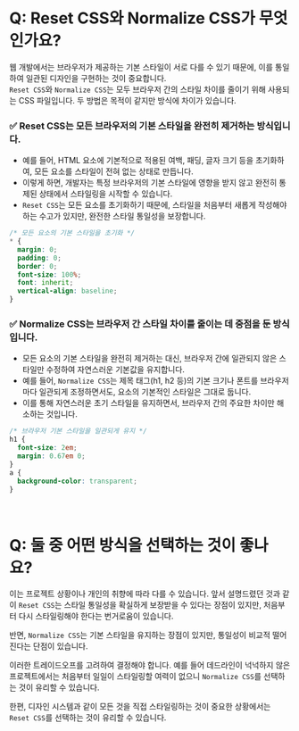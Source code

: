 # Q: Reset CSS와 Normalize CSS가 무엇인가요?

웹 개발에서는 브라우저가 제공하는 기본 스타일이 서로 다를 수 있기 때문에, 이를 통일하여 일관된 디자인을 구현하는 것이 중요합니다.   
`Reset CSS`와 `Normalize CSS`는 모두 브라우저 간의 스타일 차이를 줄이기 위해 사용되는 CSS 파일입니다. 두 방법은 목적이 같지만 방식에 차이가 있습니다.

### ✅ Reset CSS는 모든 브라우저의 기본 스타일을 완전히 제거하는 방식입니다. 
- 예를 들어, HTML 요소에 기본적으로 적용된 여백, 패딩, 글자 크기 등을 초기화하여, 모든 요소를 스타일이 전혀 없는 상태로 만듭니다.
- 이렇게 하면, 개발자는 특정 브라우저의 기본 스타일에 영향을 받지 않고 완전히 통제된 상태에서 스타일링을 시작할 수 있습니다.
- `Reset CSS`는 모든 요소를 초기화하기 때문에, 스타일을 처음부터 새롭게 작성해야 하는 수고가 있지만, 완전한 스타일 통일성을 보장합니다.

```css
/* 모든 요소의 기본 스타일을 초기화 */
* {
  margin: 0;
  padding: 0;
  border: 0;
  font-size: 100%;
  font: inherit;
  vertical-align: baseline;
}
```

### ✅ Normalize CSS는 브라우저 간 스타일 차이를 줄이는 데 중점을 둔 방식입니다. 
- 모든 요소의 기본 스타일을 완전히 제거하는 대신, 브라우저 간에 일관되지 않은 스타일만 수정하여 자연스러운 기본값을 유지합니다.
- 예를 들어, `Normalize CSS`는 제목 태그(h1, h2 등)의 기본 크기나 폰트를 브라우저마다 일관되게 조정하면서도, 요소의 기본적인 스타일은 그대로 둡니다.
- 이를 통해 자연스러운 초기 스타일을 유지하면서, 브라우저 간의 주요한 차이만 해소하는 것입니다.

```css
/* 브라우저 기본 스타일을 일관되게 유지 */
h1 {
  font-size: 2em;
  margin: 0.67em 0;
}
a {
  background-color: transparent;
}
```

<br/>

# Q: 둘 중 어떤 방식을 선택하는 것이 좋나요? 

이는 프로젝트 상황이나 개인의 취향에 따라 다를 수 있습니다. 앞서 설명드렸던 것과 같이 `Reset CSS`는 스타일 통일성을 확실하게 보장받을 수 있다는 장점이 있지만, 처음부터 다시 스타일링해야 한다는 번거로움이 있습니다. 

반면, `Normalize CSS`는 기본 스타일을 유지하는 장점이 있지만, 통일성이 비교적 떨어진다는 단점이 있습니다.

이러한 트레이드오프를 고려하여 결정해야 합니다. 예를 들어 데드라인이 넉넉하지 않은 프로젝트에서는 처음부터 일일이 스타일링할 여력이 없으니 `Normalize CSS`를 선택하는 것이 유리할 수 있습니다. 

한편, 디자인 시스템과 같이 모든 것을 직접 스타일링하는 것이 중요한 상황에서는 `Reset CSS`를 선택하는 것이 유리할 수 있습니다.

